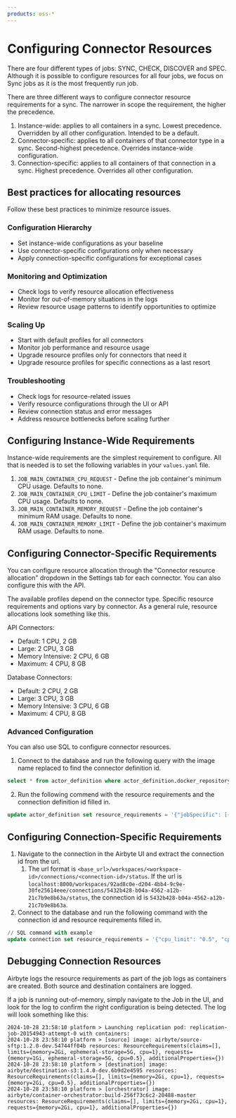 ```yaml
---
products: oss-*
---
```


# Configuring Connector Resources

There are four different types of jobs: SYNC, CHECK, DISCOVER and SPEC. Although it is possible to configure resources for all four jobs, we focus on Sync jobs as it is the most frequently run job.

There are three different ways to configure connector resource requirements for a sync. The narrower in scope the requirement, the higher the precedence.

1. Instance-wide: applies to all containers in a sync. Lowest precedence. Overridden by all other configuration. Intended to be a default.
2. Connector-specific: applies to all containers of that connector type in a sync. Second-highest precedence. Overrides instance-wide configuration.
3. Connection-specific: applies to all containers of that connection in a sync. Highest precedence. Overrides all other configuration.

## Best practices for allocating resources

Follow these best practices to minimize resource issues.

### Configuration Hierarchy

- Set instance-wide configurations as your baseline
- Use connector-specific configurations only when necessary
- Apply connection-specific configurations for exceptional cases

### Monitoring and Optimization

- Check logs to verify resource allocation effectiveness
- Monitor for out-of-memory situations in the logs
- Review resource usage patterns to identify opportunities to optimize

### Scaling Up

- Start with default profiles for all connectors
- Monitor job performance and resource usage
- Upgrade resource profiles only for connectors that need it
- Upgrade resource profiles for specific connections as a last resort

### Troubleshooting

- Check logs for resource-related issues
- Verify resource configurations through the UI or API
- Review connection status and error messages
- Address resource bottlenecks before scaling further

## Configuring Instance-Wide Requirements

Instance-wide requirements are the simplest requirement to configure. All that is needed is to set the following variables in your `values.yaml` file.

1. `JOB_MAIN_CONTAINER_CPU_REQUEST` - Define the job container's minimum CPU usage. Defaults to none.
2. `JOB_MAIN_CONTAINER_CPU_LIMIT` - Define the job container's maximum CPU usage. Defaults to none.
3. `JOB_MAIN_CONTAINER_MEMORY_REQUEST` - Define the job container's minimum RAM usage. Defaults to none.
4. `JOB_MAIN_CONTAINER_MEMORY_LIMIT` - Define the job container's maximum RAM usage. Defaults to none.

## Configuring Connector-Specific Requirements

You can configure resource allocation through the "Connector resource allocation" dropdown in the Settings tab for each connector. You can also configure this with the API.

The available profiles depend on the connector type. Specific resource requirements and options vary by connector. As a general rule, resource allocations look something like this.

API Connectors:

- Default: 1 CPU, 2 GB
- Large: 2 CPU, 3 GB
- Memory Intensive: 2 CPU, 6 GB
- Maximum: 4 CPU, 8 GB

Database Connectors:

- Default: 2 CPU, 2 GB
- Large: 3 CPU, 3 GB
- Memory Intensive: 3 CPU, 6 GB
- Maximum: 4 CPU, 8 GB

### Advanced Configuration

You can also use SQL to configure connector resources.

1. Connect to the database and run the following query with the image name replaced to find the connector definition id.

```sql
select * from actor_definition where actor_definition.docker_repository like '%<image-name>';
```

2. Run the following commend with the resource requirements and the connection definition id filled in.

```sql
update actor_definition set resource_requirements = '{"jobSpecific": [{"jobType": "sync", "resourceRequirements": {"cpu_limit": "0.5", "cpu_request": "0.5", "memory_limit": "500Mi", "memory_request": "500Mi"}}]}' where id = '<id-from-step-1>';
```

## Configuring Connection-Specific Requirements

1. Navigate to the connection in the Airbyte UI and extract the connection id from the url.
   1. The url format is `<base_url>/workspaces/<workspace-id>/connections/<connection-id>/status`.
      If the url is `localhost:8000/workspaces/92ad8c0e-d204-4bb4-9c9e-30fe25614eee/connections/5432b428-b04a-4562-a12b-21c7b9e8b63a/status`,
      the connection id is `5432b428-b04a-4562-a12b-21c7b9e8b63a`.
2. Connect to the database and run the following command with the connection id and resource requirements filled in.

```sql
// SQL command with example
update connection set resource_requirements = '{"cpu_limit": "0.5", "cpu_request": "0.5", "memory_limit": "500Mi", "memory_request": "500Mi"}' where id = '<id-from-step-1>';
```

## Debugging Connection Resources

Airbyte logs the resource requirements as part of the job logs as containers are created. Both source and destination containers are logged.

If a job is running out-of-memory, simply navigate to the Job in the UI, and look for the log to confirm the right configuration is being detected. The log will look something like this:

```
2024-10-28 23:58:10 platform > Launching replication pod: replication-job-20154943-attempt-0 with containers:
2024-10-28 23:58:10 platform > [source] image: airbyte/source-sftp:1.2.0-dev.54744ff04b resources: ResourceRequirements(claims=[], limits={memory=2Gi, ephemeral-storage=5G, cpu=1}, requests={memory=1Gi, ephemeral-storage=5G, cpu=0.5}, additionalProperties={})
2024-10-28 23:58:10 platform > [destination] image: airbyte/destination-s3:1.4.0-dev.6b9d2e4595 resources: ResourceRequirements(claims=[], limits={memory=2Gi, cpu=1}, requests={memory=2Gi, cpu=0.5}, additionalProperties={})
2024-10-28 23:58:10 platform > [orchestrator] image: airbyte/container-orchestrator:build-256f73c6c2-20488-master resources: ResourceRequirements(claims=[], limits={memory=2Gi, cpu=1}, requests={memory=2Gi, cpu=1}, additionalProperties={})
```

## 
